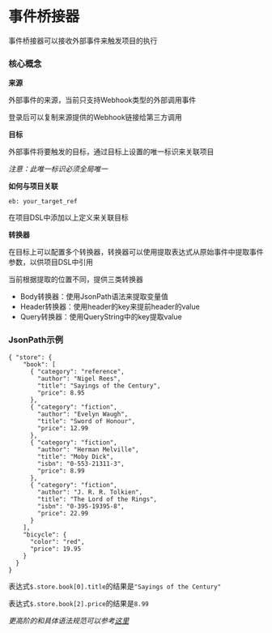# 事件桥接器

事件桥接器可以接收外部事件来触发项目的执行

### 核心概念

**来源**

外部事件的来源，当前只支持Webhook类型的外部调用事件

登录后可以复制来源提供的Webhook链接给第三方调用

**目标**

外部事件将要触发的目标，通过目标上设置的唯一标识来关联项目

*注意：此唯一标识必须全局唯一*

**如何与项目关联**
```
eb: your_target_ref
```
在项目DSL中添加以上定义来关联目标

**转换器**

在目标上可以配置多个转换器，转换器可以使用提取表达式从原始事件中提取事件参数，以供项目DSL中引用

当前根据提取的位置不同，提供三类转换器

* Body转换器：使用JsonPath语法来提取变量值
* Header转换器：使用header的key来提前header的value
* Query转换器：使用QueryString中的key提取value

### JsonPath示例

```
{ "store": {
    "book": [
      { "category": "reference",
        "author": "Nigel Rees",
        "title": "Sayings of the Century",
        "price": 8.95
      },
      { "category": "fiction",
        "author": "Evelyn Waugh",
        "title": "Sword of Honour",
        "price": 12.99
      },
      { "category": "fiction",
        "author": "Herman Melville",
        "title": "Moby Dick",
        "isbn": "0-553-21311-3",
        "price": 8.99
      },
      { "category": "fiction",
        "author": "J. R. R. Tolkien",
        "title": "The Lord of the Rings",
        "isbn": "0-395-19395-8",
        "price": 22.99
      }
    ],
    "bicycle": {
      "color": "red",
      "price": 19.95
    }
  }
}
```
表达式`$.store.book[0].title`的结果是`"Sayings of the Century"`

表达式`$.store.book[2].price`的结果是`8.99`

*更高阶的和具体语法规范可以参考[这里](https://goessner.net/articles/JsonPath/)*
